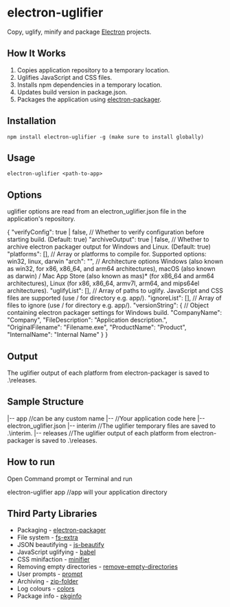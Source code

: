 # electron-uglifier #

Copy, uglify, minify and package [Electron](http://electron.atom.io) projects.

## How It Works

1. Copies application repository to a temporary location.
2. Uglifies JavaScript and CSS files.
3. Installs npm dependencies in a temporary location.
4. Updates build version in package.json.
5. Packages the application using [electron-packager](https://github.com/electron-userland/electron-packager).

## Installation

    npm install electron-uglifier -g (make sure to install globally)

## Usage

    electron-uglifier <path-to-app>

## Options

uglifier options are read from an electron_uglifier.json file in the application's repository.

{
    "verifyConfig": true | false, // Whether to verify configuration before starting build. (Default: true)
    "archiveOutput": true | false, // Whether to archive electron packager output for Windows and Linux. (Default: true)
    "platforms": [], // Array or platforms to compile for. Supported options: win32, linux, darwin
    "arch": "", // Architecture options Windows (also known as win32, for x86, x86_64, and arm64 architectures), macOS (also known as darwin) / Mac App Store (also known as mas)* (for x86_64 and arm64 architectures), Linux (for x86, x86_64, armv7l, arm64, and mips64el architectures).
    "uglifyList": [], // Array of paths to uglify. JavaScript and CSS files are supported (use / for directory e.g. app/).
    "ignoreList": [], // Array of files to ignore (use / for directory e.g. app/). 
    "versionString": { // Object containing electron packager settings for Windows build.
        "CompanyName": "Company",
        "FileDescription": "Application description.",
        "OriginalFilename": "Filename.exe",
        "ProductName": "Product",
        "InternalName": "Internal Name"
    }
}

## Output

The uglifier output of each platform from electron-packager is saved to .\releases.

## Sample Structure

|-- app //can be any custom name
    |-- //Your application code here
    |-- electron_uglifier.json
|-- interim //The uglifier temporary files are saved to .\interim.
|-- releases //The uglifier output of each platform from electron-packager is saved to .\releases.

## How to run

Open Command prompt or Terminal and run

electron-uglifier app 
//app will your application directory

## Third Party Libraries

* Packaging - [electron-packager](https://github.com/electron-userland/electron-packager)
* File system - [fs-extra](https://github.com/jprichardson/node-fs-extra)
* JSON beautifying - [js-beautify](https://github.com/beautify-web/js-beautify)
* JavaScript uglifying - [babel](https://babeljs.io/)
* CSS minifaction - [minifier](https://github.com/fizker/minifier)
* Removing empty directories - [remove-empty-directories](https://github.com/danielhusar/remove-empty-directories)
* User prompts - [prompt](https://github.com/flatiron/prompt)
* Archiving - [zip-folder](https://github.com/sole/node-zip-folder)
* Log colours - [colors](https://github.com/Marak/colors.js)
* Package info - [pkginfo](https://github.com/indexzero/node-pkginfo)
